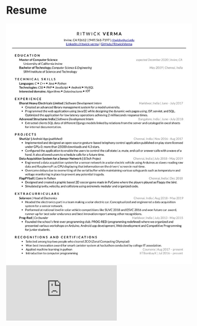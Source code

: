 # Resume
![resume](resume_ATS-letter.jpeg)
![Download](https://raw.github.com/RitwickVerma/Resume/master/resume_ATS-letter.pdf)